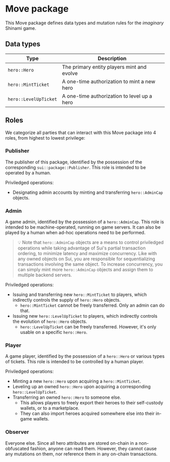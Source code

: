 # Move package

This Move package defines data types and mutation rules for the _imaginary_ Shinami game.

## Data types

| Type                  | Description                                 |
| --------------------- | ------------------------------------------- |
| `hero::Hero`          | The primary entity players mint and evolve  |
| `hero::MintTicket`    | A one-time authorization to mint a new hero |
| `hero::LevelUpTicket` | A one-time authorization to level up a hero |

## Roles

We categorize all parties that can interact with this Move package into 4 roles, from highest to lowest privilege:

### Publisher

The publisher of this package, identified by the possession of the corresponding `sui::package::Publisher`.
This role is intended to be operated by a human.

Priviledged operations:

- Designating admin accounts by minting and transferring `hero::AdminCap` objects.

### Admin

A game admin, identified by the possession of a `hero::AdminCap`.
This role is intended to be machine-operated, running on game servers.
It can also be played by a human when ad-hoc operations need to be performed.

> 💡 Note that `hero::AdminCap` objects are a means to control priviledged operations while taking advantage of Sui's partial transaction ordering, to minimize latency and maximize concurrency.
Like with any owned objects on Sui, you are responsible for sequentializing transactions involving the same object.
To increase concurrency, you can simply mint more `hero::AdminCap` objects and assign them to multiple backend servers.

Priviledged operations:

- Issuing and transferring new `hero::MintTicket` to players, which indirectly controls the supply of `hero::Hero` objects.
  - `hero::MintTicket` cannot be freely transferred.
    Only an admin can do that.
- Issuing new `hero::LevelUpTicket` to players, which indirectly controls the evolution of `hero::Hero` objects.
  - `hero::LevelUpTicket` can be freely transferred.
    However, it's only usable on a specific `hero::Hero`.

### Player

A game player, identified by the possession of a `hero::Hero` or various types of tickets.
This role is intended to be controlled by a human player.

Priviledged operations:

- Minting a new `hero::Hero` upon acquiring a `hero::MintTicket`.
- Leveling up an owned `hero::Hero` upon acquiring a corresponding `hero::LevelUpTicket`.
- Transferring an owned `hero::Hero` to someone else.
  - This allows players to freely export their heroes to their self-custody wallets, or to a marketplace.
  - They can also import heroes acquired somewhere else into their in-game wallets.

### Observer

Everyone else.
Since all hero attributes are stored on-chain in a non-obfuscated fashion, anyone can read them.
However, they cannot cause any mutations on them, nor reference them in any on-chain transactions.
